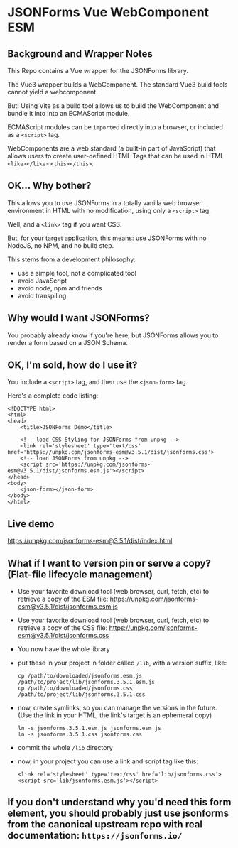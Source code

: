 # JSONForms Vue WebComponent ESM


## Background and Wrapper Notes

This Repo contains a Vue wrapper for the JSONForms library.

The Vue3 wrapper builds a WebComponent. The standard Vue3 build tools cannot yield a webcomponent.

But! Using Vite as a build tool allows us to build the WebComponent and bundle it into into an ECMAScript module.

ECMAScript modules can be `import`ed directly into a browser, or included as a `<script>` tag.

WebComponents are a web standard (a built-in part of JavaScript) that allows users to create user-defined HTML Tags that can be used in HTML `<like></like>` `<this></this>`.


## OK... Why bother?

This allows you to use JSONForms in a totally vanilla web browser environment in HTML with no modification, using only a `<script>` tag.

Well, and a `<link>` tag if you want CSS.

But, for your target application, this means: use JSONForms with no NodeJS, no NPM, and no build step.

This stems from a development philosophy:
  - use a simple tool, not a complicated tool
  - avoid JavaScript
  - avoid node, npm and friends
  - avoid transpiling


## Why would I want JSONForms?

You probably already know if you're here, but JSONForms allows you to render a form based on a JSON Schema.


## OK, I'm sold, how do I use it?

You include a `<script>` tag, and then use the `<json-form>` tag.

Here's a complete code listing:

```
<!DOCTYPE html>
<html>
<head>
    <title>JSONForms Demo</title>

    <!-- load CSS Styling for JSONForms from unpkg -->
    <link rel='stylesheet' type='text/css' href='https://unpkg.com/jsonforms-esm@v3.5.1/dist/jsonforms.css'>
    <!-- load JSONForms from unpkg -->
    <script src='https://unpkg.com/jsonforms-esm@v3.5.1/dist/jsonforms.esm.js'></script>
</head>
<body>
    <json-form></json-form>
</body>
</html>
```

## Live demo

https://unpkg.com/jsonforms-esm@3.5.1/dist/index.html


## What if I want to version pin or serve a copy? (Flat-file lifecycle management)

- Use your favorite download tool (web browser, curl, fetch, etc) to retrieve a copy of the ESM file:
   https://unpkg.com/jsonforms-esm@v3.5.1/dist/jsonforms.esm.js

- Use your favorite download tool (web browser, curl, fetch, etc) to retrieve a copy of the CSS file:
   https://unpkg.com/jsonforms-esm@v3.5.1/dist/jsonforms.css

- You now have the whole library

- put these in your project in folder called `/lib`, with a version suffix, like:
   ```
   cp /path/to/downloaded/jsonforms.esm.js /path/to/project/lib/jsonforms.3.5.1.esm.js
   cp /path/to/downloaded/jsonforms.css /path/to/project/lib/jsonforms.3.5.1.css
   ```

- now, create symlinks, so you can manage the versions in the future. (Use the link in your HTML, the link's target is an ephemeral copy)

   ```
   ln -s jsonforms.3.5.1.esm.js jsonforms.esm.js
   ln -s jsonforms.3.5.1.css jsonforms.css
   ```

- commit the whole `/lib` directory

- now, in your project you can use a link and script tag like this:
  ```
  <link rel='stylesheet' type='text/css' href='lib/jsonforms.css'>
  <script src='lib/jsonforms.esm.js'></script>
  ```


## If you don't understand why you'd need this form element, you should probably just use jsonforms from the canonical upstream repo with real documentation: `https://jsonforms.io/`

